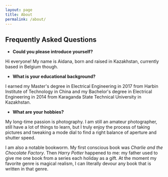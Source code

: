 ```yaml
---
layout: page
title: About
permalink: /about/
---
```


<h2>Frequently Asked Questions</h2>

<ul>
  <li><strong>Could you please introduce yourself?</strong></li>
</ul>

Hi everyone! My name is Aidana, born and raised in Kazakhstan, currently based in Belgium though. 

<ul>
  <li><strong>What is your educational background?</strong></li>
</ul>

I earned my Master's degree in Electrical Engineering in 2017 from Harbin Institute of Technology in China and my Bachelor's degree in Electrical Engineering in 2014 from Karaganda State Technical University in Kazakhstan.

<ul>
  <li><strong>What are your hobbies?</strong></li>
</ul>

My long-time passion is photography. I am still an amateur photographer, still have a lot of things to learn, but I truly enjoy the process of taking pictures and tweaking a mode dial to find a right balance of aperture and shutter speed.

I am also a notable bookworm. My first conscious book was *Charlie and the Chocolate Factory*. Then *Harry Potter* happened to me: my father used to give me one book from a series each holiday as a gift. At the moment my favorite genre is magical realism, I can literally devour any book that is written in that genre. 


